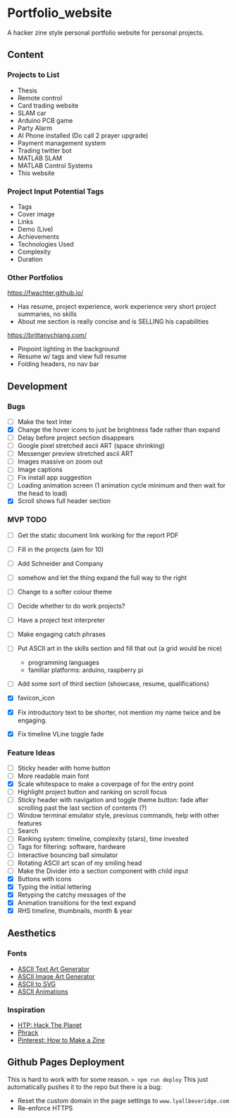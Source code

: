 # Portfolio_website

A hacker zine style personal portfolio website for personal projects.

## Content


### Projects to List
- Thesis
- Remote control
- Card trading website
- SLAM car
- Arduino PCB game
- Party Alarm
- AI Phone installed (Do call 2 prayer upgrade)
- Payment management system
- Trading twitter bot
- MATLAB SLAM
- MATLAB Control Systems
- This website


### Project Input Potential Tags
- Tags
- Cover image
- Links
- Demo (Live)
- Achievements
- Technologies Used
- Complexity
- Duration

### Other Portfolios
https://fwachter.github.io/
- Has resume, project experience, work experience very short project summaries, no skills
- About me section is really concise and is SELLING his capabilities

https://brittanychiang.com/
- Pinpoint lighting in the background
- Resume w/ tags and view full resume
- Folding headers, no nav bar

## Development

### Bugs
- [ ] Make the text Inter
- [x] Change the hover icons to just be brightness fade rather than expand
- [ ] Delay before project section disappears
- [ ] Google pixel stretched ascii ART (space shrinking)
- [ ] Messenger preview stretched ascii ART
- [ ] Images massive on zoom out
- [ ] Image captions
- [ ] Fix install app suggestion
- [ ] Loading animation screen (1 animation cycle minimum and then wait for the head to load)
- [X] Scroll shows full header section

### MVP TODO
- [ ] Get the static document link working for the report PDF
- [ ] Fill in the projects (aim for 10)
- [ ] Add Schneider and Company
- [ ] somehow and let the thing expand the full way to the right
- [ ] Change to a softer colour theme
- [ ] Decide whether to do work projects?
- [ ] Have a project text interpreter
- [ ] Make engaging catch phrases
- [ ] Put ASCII art in the skills section and fill that out (a grid would be nice)
    - programming languages
    - familiar platforms: arduino, raspberry pi
- [ ] Add some sort of third section (showcase, resume, qualifications)
- [X] favicon_icon
- [X] Fix introductory text to be shorter, not mention my name twice and be engaging.
- [X] Fix timeline VLine toggle fade


### Feature Ideas
- [ ] Sticky header with home button
- [ ] More readable main font
- [x] Scale whitespace to make a coverpage of for the entry point
- [ ] Highlight project button and ranking on scroll focus
- [ ] Sticky header with navigation and toggle theme button: fade after scrolling past the last section of contents (?)
- [ ] Window terminal emulator style, previous commands, help with other features
- [ ] Search
- [ ] Ranking system: timeline, complexity (stars), time invested
- [ ] Tags for filtering: software, hardware
- [ ] Interactive bouncing ball simulator
- [ ] Rotating ASCII art scan of my smiling head
- [ ] Make the Divider into a section component with child input
- [x] Buttons with icons
- [x] Typing the initial lettering
- [x] Retyping the catchy messages of the
- [x] Animation transitions for the text expand
- [x] RHS timeline, thumbnails, month & year

## Aesthetics
### Fonts

- [ASCII Text Art Generator](https://patorjk.com/software/taag/#p=display&f=ANSI%20Shadow&t=LB)
- [ASCII Image Art Generator](https://www.asciiart.eu/image-to-ascii)
- [ASCII to SVG](https://ivanceras.github.io/svgbob-editor/)
- [ASCII Animations](https://ascii.co.uk/animated)

### Inspiration

- [HTP: Hack The Planet](https://www.exploit-db.com/papers/25306)
- [Phrack](http://www.phrack.org/)
- [Pinterest: How to Make a Zine](https://www.pinterest.com.au/pin/37576978132730528/)

## Github Pages Deployment

This is hard to work with for some reason.
`> npm run deploy`
This just automatically pushes it to the repo but there is a bug:
- Reset the custom domain in the page settings to `www.lyallbeveridge.com`
- Re-enforce HTTPS

